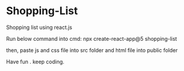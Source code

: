 # Shopping-List
Shopping list using react.js

Run below command into cmd:
npx create-react-app@5 shopping-list

then,
paste js and css file into src folder and html file into public folder

Have fun . keep coding.


